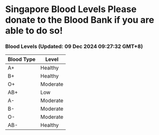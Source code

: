 Singapore Blood Levels
 Please donate to the Blood Bank if you are able to do so!
================================================================================================================================

### Blood Levels (Updated: 09 Dec 2024 09:27:32 GMT+8)
| Blood Type | Level     |
|------------|-----------|
| A+     | Healthy |
| B+     | Healthy |
| O+     | Moderate |
| AB+     | Low |
| A-     | Moderate |
| B-     | Moderate |
| O-     | Moderate |
| AB-     | Healthy |

